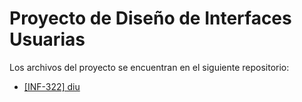 # Proyecto de Diseño de Interfaces Usuarias

Los archivos del proyecto se encuentran en el siguiente repositorio:

- [[INF-322] diu](https://github.com/moxwel/utfsm-diu)
